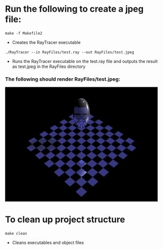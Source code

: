 # Run the following to create a jpeg file:

`make -f Makefile2`
- Creates the RayTracer executable

`./RayTracer --in RayFiles/test.ray --out RayFiles/test.jpeg`
- Runs the RayTracer executable on the test.ray file and outputs the result as test.jpeg in the RayFiles directory


### The following should render RayFiles/test.jpeg:

<img src="RayFiles/correct.jpeg" alt="test.jpeg" width="500">
<p>

# To clean up project structure
`make clean`
- Cleans executables and object files
